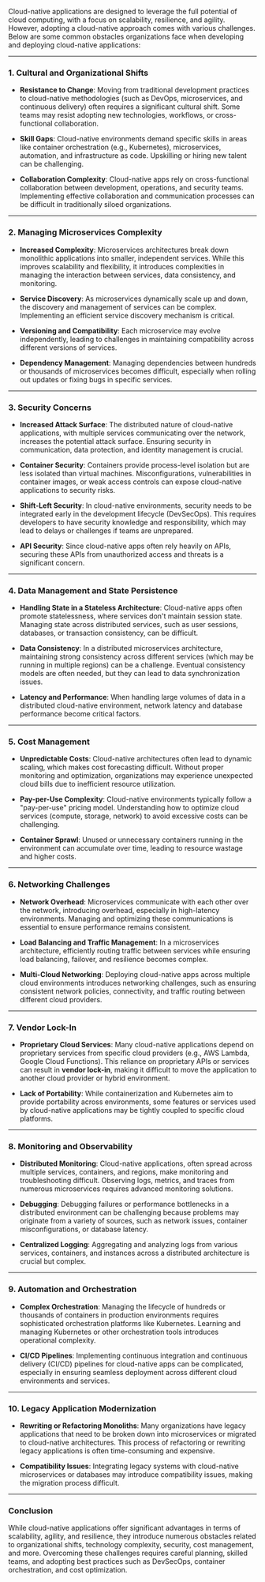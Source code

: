 Cloud-native applications are designed to leverage the full potential of cloud computing, with a focus on scalability, resilience, and agility. However, adopting a cloud-native approach comes with various challenges. Below are some common obstacles organizations face when developing and deploying cloud-native applications:

---

### 1. **Cultural and Organizational Shifts**

- **Resistance to Change**: Moving from traditional development practices to cloud-native methodologies (such as DevOps, microservices, and continuous delivery) often requires a significant cultural shift. Some teams may resist adopting new technologies, workflows, or cross-functional collaboration.
  
- **Skill Gaps**: Cloud-native environments demand specific skills in areas like container orchestration (e.g., Kubernetes), microservices, automation, and infrastructure as code. Upskilling or hiring new talent can be challenging.

- **Collaboration Complexity**: Cloud-native apps rely on cross-functional collaboration between development, operations, and security teams. Implementing effective collaboration and communication processes can be difficult in traditionally siloed organizations.

---

### 2. **Managing Microservices Complexity**

- **Increased Complexity**: Microservices architectures break down monolithic applications into smaller, independent services. While this improves scalability and flexibility, it introduces complexities in managing the interaction between services, data consistency, and monitoring.
  
- **Service Discovery**: As microservices dynamically scale up and down, the discovery and management of services can be complex. Implementing an efficient service discovery mechanism is critical.

- **Versioning and Compatibility**: Each microservice may evolve independently, leading to challenges in maintaining compatibility across different versions of services.

- **Dependency Management**: Managing dependencies between hundreds or thousands of microservices becomes difficult, especially when rolling out updates or fixing bugs in specific services.

---

### 3. **Security Concerns**

- **Increased Attack Surface**: The distributed nature of cloud-native applications, with multiple services communicating over the network, increases the potential attack surface. Ensuring security in communication, data protection, and identity management is crucial.

- **Container Security**: Containers provide process-level isolation but are less isolated than virtual machines. Misconfigurations, vulnerabilities in container images, or weak access controls can expose cloud-native applications to security risks.

- **Shift-Left Security**: In cloud-native environments, security needs to be integrated early in the development lifecycle (DevSecOps). This requires developers to have security knowledge and responsibility, which may lead to delays or challenges if teams are unprepared.

- **API Security**: Since cloud-native apps often rely heavily on APIs, securing these APIs from unauthorized access and threats is a significant concern.

---

### 4. **Data Management and State Persistence**

- **Handling State in a Stateless Architecture**: Cloud-native apps often promote statelessness, where services don't maintain session state. Managing state across distributed services, such as user sessions, databases, or transaction consistency, can be difficult.
  
- **Data Consistency**: In a distributed microservices architecture, maintaining strong consistency across different services (which may be running in multiple regions) can be a challenge. Eventual consistency models are often needed, but they can lead to data synchronization issues.

- **Latency and Performance**: When handling large volumes of data in a distributed cloud-native environment, network latency and database performance become critical factors.

---

### 5. **Cost Management**

- **Unpredictable Costs**: Cloud-native architectures often lead to dynamic scaling, which makes cost forecasting difficult. Without proper monitoring and optimization, organizations may experience unexpected cloud bills due to inefficient resource utilization.
  
- **Pay-per-Use Complexity**: Cloud-native environments typically follow a "pay-per-use" pricing model. Understanding how to optimize cloud services (compute, storage, network) to avoid excessive costs can be challenging.

- **Container Sprawl**: Unused or unnecessary containers running in the environment can accumulate over time, leading to resource wastage and higher costs.

---

### 6. **Networking Challenges**

- **Network Overhead**: Microservices communicate with each other over the network, introducing overhead, especially in high-latency environments. Managing and optimizing these communications is essential to ensure performance remains consistent.
  
- **Load Balancing and Traffic Management**: In a microservices architecture, efficiently routing traffic between services while ensuring load balancing, failover, and resilience becomes complex.

- **Multi-Cloud Networking**: Deploying cloud-native apps across multiple cloud environments introduces networking challenges, such as ensuring consistent network policies, connectivity, and traffic routing between different cloud providers.

---

### 7. **Vendor Lock-In**

- **Proprietary Cloud Services**: Many cloud-native applications depend on proprietary services from specific cloud providers (e.g., AWS Lambda, Google Cloud Functions). This reliance on proprietary APIs or services can result in **vendor lock-in**, making it difficult to move the application to another cloud provider or hybrid environment.

- **Lack of Portability**: While containerization and Kubernetes aim to provide portability across environments, some features or services used by cloud-native applications may be tightly coupled to specific cloud platforms.

---

### 8. **Monitoring and Observability**

- **Distributed Monitoring**: Cloud-native applications, often spread across multiple services, containers, and regions, make monitoring and troubleshooting difficult. Observing logs, metrics, and traces from numerous microservices requires advanced monitoring solutions.

- **Debugging**: Debugging failures or performance bottlenecks in a distributed environment can be challenging because problems may originate from a variety of sources, such as network issues, container misconfigurations, or database latency.

- **Centralized Logging**: Aggregating and analyzing logs from various services, containers, and instances across a distributed architecture is crucial but complex.

---

### 9. **Automation and Orchestration**

- **Complex Orchestration**: Managing the lifecycle of hundreds or thousands of containers in production environments requires sophisticated orchestration platforms like Kubernetes. Learning and managing Kubernetes or other orchestration tools introduces operational complexity.

- **CI/CD Pipelines**: Implementing continuous integration and continuous delivery (CI/CD) pipelines for cloud-native apps can be complicated, especially in ensuring seamless deployment across different cloud environments and services.

---

### 10. **Legacy Application Modernization**

- **Rewriting or Refactoring Monoliths**: Many organizations have legacy applications that need to be broken down into microservices or migrated to cloud-native architectures. This process of refactoring or rewriting legacy applications is often time-consuming and expensive.

- **Compatibility Issues**: Integrating legacy systems with cloud-native microservices or databases may introduce compatibility issues, making the migration process difficult.

---

### Conclusion

While cloud-native applications offer significant advantages in terms of scalability, agility, and resilience, they introduce numerous obstacles related to organizational shifts, technology complexity, security, cost management, and more. Overcoming these challenges requires careful planning, skilled teams, and adopting best practices such as DevSecOps, container orchestration, and cost optimization.
